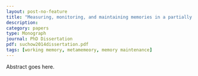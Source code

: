 ```yaml
---
layout: post-no-feature
title: "Measuring, monitoring, and maintaining memories in a partially observable mind"
description:
category: papers
type: Monograph
journal: PhD Dissertation
pdf: suchow2014dissertation.pdf
tags: [working memory, metamemeory, memory maintenance]
---
```


Abstract goes here.
